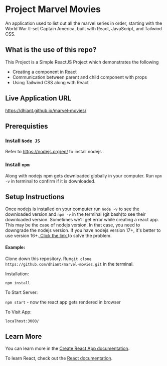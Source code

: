 # Project Marvel Movies
An application used to list out all the marvel series in order, starting with the World War II-set Captain America, built with React, JavaScript, and Tailwind CSS.

## What is the use of this repo?
This Project is a Simple ReactJS Project which demonstrates the following
<ul>
  <li>Creating a component in React</li>
  <li>Communication between parent and child component with props</li>
  <li>Using Tailwind CSS along with React</li>
</ul>

## Live Application URL
https://dhiant.github.io/marvel-movies/

## Prerequisties

### Install `Node JS`
Refer to https://nodejs.org/en/ to install nodejs

### Install `npm`
Along with nodejs npm gets downloaded globally in your computer. Run `npm -v` in terminal to confirm if it is downloaded.

## Setup Instructions
Once nodejs is installed on your computer run `node -v` to see the downloaded version and `npm -v` in the terminal (git bash)to see their downloaded version.
Sometimes we'll get error while creating a react app. This may be the case of nodejs version. In that case, you need to downgrade the nodejs version. If you have nodejs version 17+, it's better to use version 16+.<a href = "https://heynode.com/tutorial/install-nodejs-locally-nvm/" target="_blank"> Click the link </a> to solve the problem.

#### Example:  

Clone down this repository. Run`git clone https://github.com/dhiant/marvel-movies.git` in the terminal.

Installation:

`npm install` 

To Start Server:

`npm start`  - now the react app gets rendered in browser 

To Visit App:

`localhost:3000/`  

## Learn More

You can learn more in the [Create React App documentation](https://facebook.github.io/create-react-app/docs/getting-started).

To learn React, check out the [React documentation](https://reactjs.org/).

